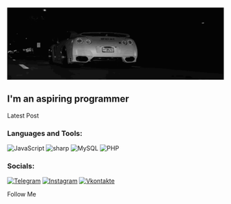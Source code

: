 [![Header](https://github.com/artjomrozhkov/artjomrozhkov/blob/main/assets/ezgif-5-5df87cd895.gif)](https://www.youtube.com/watch?v=_WAI_4T_PoM&ab_channel=GIJIN-Topic)

## I'm an aspiring programmer

Latest Post

### Languages and Tools:
![JavaScript](https://img.shields.io/badge/-JavaScript-090909?style=for-the-badge&logo=JavaScript&logoColor=F7DF1E)
![sharp](https://img.shields.io/badge/-CSharp-090909?style=for-the-badge&logo=C%2b%2b&logoColor=239120)
![MySQL](https://img.shields.io/badge/-MySQL-090909?style=for-the-badge&logo=C%2b%2b&logoColor=4479A1)
![PHP](https://img.shields.io/badge/-PHP-090909?style=for-the-badge&logo=C%2b%2b&logoColor=777BB4)

### Socials:
[![Telegram](https://img.shields.io/badge/-Telegram-090909?style=for-the-badge&logo=telegram&logoColor=27A0D9)](https://t.me/awakenedsavage)
[![Instagram](https://img.shields.io/badge/-Instagram-090909?style=for-the-badge&logo=instagram&logoColor=B4068E)](https://www.instagram.com/awakesavage)
[![Vkontakte](https://img.shields.io/badge/-Vkontakte-090909?style=for-the-badge&logo=Vk&logoColor=4F7DB3)](https://vk.com/awakenedsavage)

Follow Me